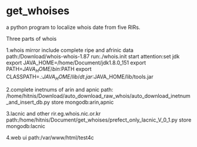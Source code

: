 # get_whoises
a python program to localize whois date from five RIRs.


Three parts of whois

1.whois mirror
include complete ripe and afrinic data 
path:/Download/whois-whois-1.87
run:./whois.init start
attention:set jdk 
export JAVA_HOME=/home/Document/jdk1.8.0_151
export PATH=$JAVA_HOME/bin:$PATH
export CLASSPATH=.:$JAVA_HOME/lib/dt.jar:$JAVA_HOME/lib/tools.jar

2.complete inetnums of arin and apnic
path: /home/hitnis/Download/auto_download_raw_whois/auto_download_inetnum_and_insert_db.py
store mongodb:arin,apnic

3.lacnic and other rir.eg.whois.nic.or.kr
path:/home/hitnis/Document/get_whoises/prefect_only_lacnic_V_0_1.py
store mongodb:lacnic

4.web ui
path:/var/www/html/test4c
